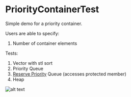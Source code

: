 # PriorityContainerTest

Simple demo for a priority container.

Users are able to specify:
1. Number of container elements

Tests:
1. Vector with stl sort
2. Priority Queue
3. [Reserve Priority](https://stackoverflow.com/a/3666949) Queue (accesses protected member)
4. Heap

![alt text](http://i.imgur.com/dRr1fMj.png "example 1")
